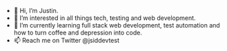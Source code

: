 - 👋 Hi, I’m Justin.
- 👀 I’m interested in all things tech, testing and web development.
- 🌱 I’m currently learning full stack web development, test automation and how to turn coffee and depression into code.
- 📫 Reach me on Twitter @jsiddevtest

<!---
JSID-DEV-TEST/JSID-DEV-TEST is a ✨ special ✨ repository because its `README.md` (this file) appears on your GitHub profile.
You can click the Preview link to take a look at your changes.
--->
